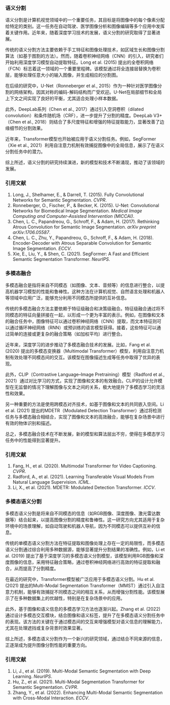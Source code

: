 ### 语义分割

语义分割是计算机视觉领域中的一个重要任务，其目标是将图像中的每个像素分配给特定的类别。这一任务在自动驾驶、医学图像分析和图像编辑等多个应用中发挥着关键作用。近年来，随着深度学习技术的发展，语义分割的研究取得了显著进展。

传统的语义分割方法主要依赖于手工特征和图像处理技术，如区域生长和图像分割算法（如基于图割的方法）。然而，随着卷积神经网络（CNN）的引入，研究者们开始利用深度学习模型自动提取特征。Long et al. (2015) 提出的全卷积网络（FCN）标志着这一领域的一个重要里程碑。该模型通过将全连接层替换为卷积层，能够处理任意大小的输入图像，并生成相应的分割图。

在后续的研究中，U-Net（Ronneberger et al., 2015）作为一种针对医学图像分割的网络架构，因其对称的编码-解码结构而广受欢迎。U-Net在局部细节和全局上下文之间实现了良好的平衡，尤其适合处理小样本数据。

此外，DeepLab系列（Chen et al., 2017）通过引入空洞卷积（dilated convolution）和条件随机场（CRF），进一步提升了分割的精度。DeepLab V3+（Chen et al., 2018）则结合了多尺度特征和增强的特征提取能力，显著改善了边缘细节的分割效果。

近年来，Transformer模型也开始被应用于语义分割任务。例如，SegFormer（Xie et al., 2021）利用自注意力机制有效捕捉图像中的全局信息，展示了在语义分割任务中的潜力。

综上所述，语义分割的研究持续演进，新的模型和技术不断涌现，推动了该领域的发展。

### 引用文献

1. Long, J., Shelhamer, E., & Darrell, T. (2015). Fully Convolutional Networks for Semantic Segmentation. *CVPR*.
2. Ronneberger, O., Fischer, P., & Becker, K. (2015). U-Net: Convolutional Networks for Biomedical Image Segmentation. *Medical Image Computing and Computer-Assisted Intervention (MICCAI)*.
3. Chen, L. C., Papandreou, G., Schroff, F., & Adam, H. (2017). Rethinking Atrous Convolution for Semantic Image Segmentation. *arXiv preprint arXiv:1706.05587*.
4. Chen, L. C., Zhu, Y., Papandreou, G., Schroff, F., & Adam, H. (2018). Encoder-Decoder with Atrous Separable Convolution for Semantic Image Segmentation. *ECCV*.
5. Xie, E., Liu, Y., & Shen, C. (2021). SegFormer: A Fast and Efficient Semantic Segmentation Transformer. *NeurIPS*.



### 多模态融合

多模态融合是指将来自不同模态（如图像、文本、音频等）的信息进行整合，以提高机器学习模型的性能和鲁棒性。这种方法在计算机视觉、自然语言处理和机器人等领域中应用广泛，能够充分利用不同模态所提供的互补信息。

传统的多模态融合方法主要依赖于特征级融合和决策级融合。特征级融合通过将不同模态的特征向量拼接在一起，以形成一个更为丰富的表示。例如，在图像和文本的融合任务中，图像特征可以通过卷积神经网络（CNN）提取，而文本特征则可以通过循环神经网络（RNN）或预训练的语言模型获得。接着，这些特征可以通过简单的连接或更复杂的融合策略（如加权平均）进行整合。

近年来，深度学习的进步推动了多模态融合技术的发展。比如，Fang et al. (2020) 提出的多模态变换器（Multimodal Transformer）模型，利用自注意力机制有效处理不同模态间的交互。该模型在图像描述生成等任务中取得了优异的表现。

此外，CLIP（Contrastive Language–Image Pretraining）模型（Radford et al., 2021）通过对比学习的方式，实现了图像和文本的有效融合。CLIP的设计允许模型在无监督的情况下理解图像与文本之间的关系，极大地提升了多模态学习的灵活性和效果。

另一种重要的方法是使用跨模态对齐技术，如基于图像和文本的共同嵌入空间。Li et al. (2021) 提出的MDETR（Modulated Detection Transformer）通过将检测任务与多模态融合相结合，实现了图像和文本的高效融合，能够在复杂场景中进行有效的物体识别和描述。

总之，多模态融合技术在不断发展，新的模型和算法层出不穷，使得在多模态学习任务中的性能得到显著提升。

### 引用文献

1. Fang, H., et al. (2020). Multimodal Transformer for Video Captioning. *CVPR*.
2. Radford, A., et al. (2021). Learning Transferable Visual Models From Natural Language Supervision. *ICML*.
3. Li, X., et al. (2021). MDETR: Modulated Detection Transformer. *ICCV*.



### 多模态语义分割

多模态语义分割是将来自不同模态的信息（如RGB图像、深度图像、激光雷达数据等）结合起来，以提高图像分割的精度和鲁棒性。这一研究方向尤其适用于复杂环境中的场景理解，如自动驾驶和机器人导航，因为不同模态可以提供互补的信息。

传统的单模态语义分割方法在特征提取和图像处理上存在一定的局限性，而多模态语义分割通过综合利用多种数据源，能够显著提升分割结果的准确性。例如，Li et al. (2019) 提出了基于深度学习的多模态语义分割模型，该模型利用RGB图像和深度图像的信息，采用特征融合策略，通过卷积神经网络进行高效的特征提取和融合，从而提高了分割精度。

在最近的研究中，Transformer模型被广泛应用于多模态语义分割。Hu et al. (2021) 提出的Multi-Modal Segmentation Transformer（MMST）通过引入自注意力机制，能够有效捕捉不同模态之间的相互关系，从而增强分割性能。该模型展示了在多种数据集上的优越性，特别是在复杂场景中的应用。

此外，基于图像和语义信息的多模态学习方法也逐渐兴起。Zhang et al. (2022) 通过设计多模态交互模块，结合图像和语义标签，提升了在多模态语义分割任务中的表现。该方法的关键在于通过模态间的交互来增强模型对语义信息的理解能力，尤其在处理遮挡或复杂背景时效果显著。

综上所述，多模态语义分割作为一个新兴的研究领域，通过结合不同来源的信息，正逐渐成为提升图像分割性能的重要方向。

### 引用文献

1. Li, J., et al. (2019). Multi-Modal Semantic Segmentation with Deep Learning. *NeurIPS*.
2. Hu, Z., et al. (2021). Multi-Modal Segmentation Transformer for Semantic Segmentation. *CVPR*.
3. Zhang, Y., et al. (2022). Enhancing Multi-Modal Semantic Segmentation with Cross-Modal Interaction. *ECCV*.